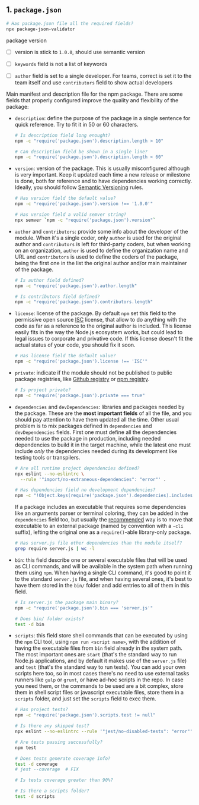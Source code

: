 ## 1. `package.json`

```sh
# Has package.json file all the required fields?
npx package-json-validator
```



package version
- [ ] version is stick to `1.0.0`, should use semantic version

- [ ] `keywords` field is not a list of keywords
- [ ] `author` field is set to a single developer. For teams, correct is set it
      to the team itself and use `contributors` field to show actual developers



Main manifest and description file for the npm package. There are some fields
that properly configured improve the quality and flexibility of the package:

- `description`: define the purpose of the package in a single sentence for
  quick reference. Try to fit it in 50 or 60 characters.

  ```sh
  # Is description field long enought?
  npm -c "require('package.json').description.length > 10"

  # Can description field be shown in a single line?
  npm -c "require('package.json').description.length < 60"
  ```

- `version`: version of the package. This is usually misconfigured although is
  very important. Keep it updated each time a new release or milestone is done,
  both for reference and to have dependencies working correctly. Ideally, you
  should follow [Semantic Versioning](https://semver.org/) rules.

  ```sh
  # Has version field the default value?
  npm -c "require('package.json').version !== '1.0.0'"

  # Has version field a valid semver string?
  npx semver `npm -c "require('package.json').version"`
  ```

- `author` and `contributors`: provide some info about the developer of the
  module. When it's a single coder, only `author` is used for the original
  author and `contributors` is left for third-party coders, but when working on
  an organization, `author` is used to define the organization name and URL and
  `contributors` is used to define the coders of the package, being the first
  one in the list the original author and/or main maintainer of the package.

  ```sh
  # Is author field defined?
  npm -c "require('package.json').author.length"

  # Is contributors field defined?
  npm -c "require('package.json').contributors.length"
  ```

- `license`: license of the package. By default `npm` set this field to the
  permissive open source [ISC](https://opensource.org/licenses/ISC) license,
  that allow to do anything with the code as far as a reference to the original
  author is included. This license easily fits in the way the Node.js ecosystem
  works, but could lead to legal issues to corporate and privative code. If this
  license doesn't fit the actual status of your code, you should fix it soon.

  ```sh
  # Has license field the default value?
  npm -c "require('package.json').license !== 'ISC'"
  ```

- `private`: indicate if the module should not be published to public package
  registries, like [Github registry](https://github.com/features/packages) or
  [npm registry](https://www.npmjs.com).

  ```sh
  # Is project private?
  npm -c "require('package.json').private === true"
  ```

- `dependencies` and `devDependencies`: libraries and packages needed by the
  package. These are the **most important fields** of all the file, and you
  should pay attention to have them updated all the time. Other usual problem is
  to mix packages defined in `dependencies` and `devDependencies` fields. First
  one must define all the dependencies needed to use the package in production,
  including needed dependencies to build it in the target machine, while the
  latest one must include *only* the dependencies needed during its development
  like testing tools or transpilers.

  ```sh
  # Are all runtime project dependencies defined?
  npx eslint --no-eslintrc \
    --rule '"import/no-extraneous-dependencies": "error"' .

  # Has dependencies field no development dependencies?
  npm -c "!Object.keys(require('package.json').dependencies).includes('babel-cli')"
  ```

  If a package includes an executable that requires some dependencies like an
  arguments parser or terminal coloring, they can be added in the `dependencies`
  field too, but usually the
  [recommended](https://github.com/npm/npm/issues/3739#issuecomment-22076022)
  way is to move that executable to an external package (named by convention
  with a `-cli` suffix), lefting the original one as a `require()`-able
  library-only package.

  ```sh
  # Has server.js file other dependencies than the module itself?
  grep require server.js | wc -l
  ```

- `bin`: this field describe one or several executable files that will be used
  as CLI commands, and will be available in the system path when running them
  using `npm`. When having a single CLI command, it's good to point it to the
  standard `server.js` file, and when having several ones, it's best to have
  them stored in the `bin/` folder and add entries to all of them in this field.

  ```sh
  # Is server.js the package main binary?
  npm -c "require('package.json').bin === 'server.js'"

  # Does bin/ folder exists?
  test -d bin
  ```

- `scripts`: this field store shell commands that can be executed by using the
  `npm` CLI tool, using `npm run <script name>`, with the addition of having the
  executable files from `bin` field already in the system path. The most
  important ones are `start` (that's the standard way to run Node.js
  applications, and by default it makes use of the `server.js` file) and `test`
  (that's the standard way to run tests). You can add your own scripts here too,
  so in most cases there's no need to use external tasks runners like `gulp` or
  `grunt`, or have ad-hoc scripts in the repo. In case you need them, or the
  commands to be used are a bit complex, store them in shell script files or
  javascript executable files, store them in a `scripts` folder, and just set
  the `scripts` field to exec them.

  ```sh
  # Has project tests?
  npm -c "require('package.json').scripts.test != null"

  # Is there any skipped test?
  npx eslint --no-eslintrc --rule '"jest/no-disabled-tests": "error"' .

  # Are tests passing successfully?
  npm test

  # Does tests generate coverage info?
  test -d coverage
  # jest --coverage  # FIX

  # Is tests coverage greater than 90%?

  # Is there a scripts folder?
  test -d scripts
  ```
